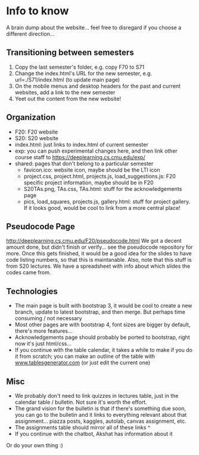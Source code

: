 # Info to know

A brain dump about the website... feel free to disregard if you choose a different direction...


## Transitioning between semesters

1. Copy the last semester's folder, e.g. copy F70 to S71
2. Change the index.html's URL for the new semester, e.g. url=./S71/index.html (to update main page)
3. On the mobile menus and desktop headers for the past and current websites, add a link to the new semester
4. Yeet out the content from the new website!


## Organization

- F20: F20 website
- S20: S20 website
- index.html: just links to index.html of current semester
- exp: you can push experimental changes here, and then link other course staff to https://deeplearning.cs.cmu.edu/exp/
- shared: pages that don't belong to a particular semester
  - favicon.ico: website icon, maybe should be the LTI icon
  - project.css, project.html, projects.js, load_suggestions.js: F20 specific project information, maybe should be in F20
  - S20TAs.png, TAs.css, TAs.html: stuff for the acknowledgements page
  - pics, load_squares, projects.js, gallery.html: stuff for project gallery. If it looks good, would be cool to link from a more central place!


## Pseudocode Page

http://deeplearning.cs.cmu.edu/F20/pseudocode.html
We got a decent amount done, but didn't finish or verify... see the pseudocode repository for more. Once this gets finished, it would be a good idea for the slides to have code listing numbers, so that this is maintanable. Also, note that this stuff is from S20 lectures. We have a spreadsheet with info about which slides the codes came from.


## Technologies

- The main page is built with bootstrap 3, it would be cool to create a new branch, update to latest bootstrap, and then merge. But perhaps time consuming / not necessary
- Most other pages are with bootstrap 4, font sizes are bigger by default, there's more features...
- Acknowledgements page should probably be ported to bootstrap, right now it's just html/css...
- If you continue with the table calendar, it takes a while to make if you do it from scratch; you can make an outline of the table with www.tablesgenerator.com (or just edit the current one)


## Misc

- We probably don't need to link quizzes in lectures table, just in the calendar table / bulletin. Not sure it's worth the effort.
- The grand vision for the bulletin is that if there's something due soon, you can go to the bulletin and it links to everything relevant about that assignment... piazza posts, kaggles, autolab, canvas assignment, etc. 
- The assignments table should mirror all of these links ^
- If you continue with the chatbot, Akshat has information about it

Or do your own thing :)
